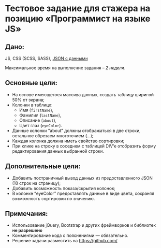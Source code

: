 # Тестовое задание для стажера на позицию «Программист на языке JS»

## Дано:

JS, CSS (SCSS, SASS), [JSON с данными](../data/users.json)

Максимальное время на выполнение задания – _2 недели_.

## Основные цели:

- На основе имеющегося массива данных, создать таблицу шириной 50% от экрана;
- Колонки в таблице:
  - Имя (`firstName`),
  - Фамилия (`lastName`),
  - Описание (`about`),
  - Цвет глаз (`eyeColor`).
- Данные колонки “about” должны отображаться в две строки, остальное обрезаем многоточием (...);
- Каждая колонка должна иметь свойство сортировки;
- При клике на строку в соседнем с таблицей DIV’е отобразить форму редактирования данных выбранной строки.

## Дополнительные цели:

- Добавить постраничный вывод данных из предоставленного JSON (10 строк на страницу);
- Добавить возможность показа/скрытия колонок;
- В колонке “eyeColor” предоставлять данные в виде цвета, сохраняя возможность сортировки по значению.

## Примечания:

- Использование jQuery, Bootstrap и других фреймворков и библиотек **не разрешено**
- Комментирование кода с пояснениями — обязательно.
- Решение задачи разместить на https://github.com/
